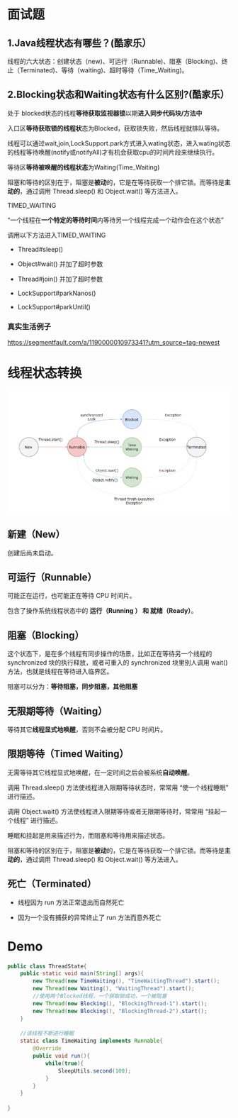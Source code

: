 # 面试题

## 1.Java线程状态有哪些？(酷家乐）

线程的六大状态：创建状态（new)、可运行（Runnable)、阻塞（Blocking)、终止（Terminated)、等待（waiting)、超时等待（Time_Waiting)。

## 2.Blocking状态和Waiting状态有什么区别?(酷家乐）

处于 blocked状态的线程**等待获取监视器锁**以期**进入同步代码块/方法中**

入口区**等待获取锁的线程状**态为Blocked，获取锁失败，然后线程就排队等待。

线程可以通过wait,join,LockSupport.park方式进入wating状态，进入wating状态的线程等待唤醒(notify或notifyAll)才有机会获取cpu的时间片段来继续执行。

等待区**等待被唤醒的线程状态**为Waiting(Time_Waiting)

阻塞和等待的区别在于，阻塞是**被动**的，它是在等待获取一个排它锁。而等待是**主动的**，通过调用 Thread.sleep() 和 Object.wait() 等方法进入。

TIMED_WAITING 

“一个线程在**一个特定的等待时间**内等待另一个线程完成一个动作会在这个状态”

调用以下方法进入TIMED_WAITING

- Thread#sleep()

- Object#wait() 并加了超时参数

- Thread#join() 并加了超时参数

- LockSupport#parkNanos()

- LockSupport#parkUntil()

### 真实生活例子

https://segmentfault.com/a/1190000010973341?utm_source=tag-newest

# 线程状态转换

![](https://raw.githubusercontent.com/wuqifan1098/picBed/master/%E7%BA%BF%E7%A8%8B%E7%8A%B6%E6%80%81.png)

## 新建（New）

创建后尚未启动。

## 可运行（Runnable）

可能正在运行，也可能正在等待 CPU 时间片。

包含了操作系统线程状态中的 **运行（Running ） 和 就绪（Ready）**。

## 阻塞（Blocking）

这个状态下，是在多个线程有同步操作的场景，比如正在等待另一个线程的 synchronized 块的执行释放，或者可重入的 synchronized 块里别人调用 wait() 方法，也就是线程在等待进入临界区。

阻塞可以分为：**等待阻塞，同步阻塞，其他阻塞**

## 无限期等待（Waiting）

等待其它**线程显式地唤醒**，否则不会被分配 CPU 时间片。

## 限期等待（Timed Waiting）

无需等待其它线程显式地唤醒，在一定时间之后会被系统**自动唤醒**。

调用 Thread.sleep() 方法使线程进入限期等待状态时，常常用 “使一个线程睡眠” 进行描述。

调用 Object.wait() 方法使线程进入限期等待或者无限期等待时，常常用 “挂起一个线程” 进行描述。

睡眠和挂起是用来描述行为，而阻塞和等待用来描述状态。

阻塞和等待的区别在于，阻塞是**被动**的，它是在等待获取一个排它锁。而等待是**主动的**，通过调用 Thread.sleep() 和 Object.wait() 等方法进入。

## 死亡（Terminated）

- 线程因为 run 方法正常退出而自然死亡

- 因为一个没有捕获的异常终止了 run 方法而意外死亡

# Demo

```java
public class ThreadState{
    public static void main(String[] args){
        new Thread(new TimeWaiting(), "TimeWaitingThread").start();
        new Thread(new Waiting(), "WaitingThread").start();
        //使用两个Blocked线程，一个获取锁成功，一个被阻塞
        new Thread(new Blocking(), "BlockingThread-1").start();
        new Thread(new Blocking(), "BlockingThread-2").start();
    }
    
    //该线程不断进行睡眠
    static class TimeWaiting implements Runnable{
        @Override
        public void run(){
            while(true){
                SleepUtils.second(100);
            }
        }
    }
    
}
```

